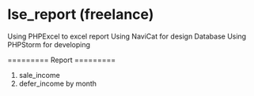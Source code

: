 # lse_report (freelance)
Using PHPExcel to excel report
Using NaviCat for design Database
Using PHPStorm for developing

========= Report =========

1. sale_income
2. defer_income by month
